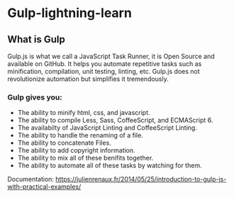 # Gulp-lightning-learn
## What is Gulp

 Gulp.js is what we call a JavaScript Task Runner, it is Open Source and available on GitHub. It helps you automate repetitive tasks such as minification, compilation, unit testing, linting, etc. Gulp.js does not revolutionize automation but simplifies it tremendously.
 
### Gulp gives you:
- The ability to minify html, css, and javascript.
- The ability to compile Less, Sass, CoffeeScript, and ECMAScript 6.
- The availabilty of JavaScript Linting and CoffeeScript Linting.
- The ability to handle the renaming of a file.
- The ability to concatenate Files.
- The ability to add copyright information.
- The ability to mix all of these benifits together.
- The ability to automate all of these tasks by watching for them.

 Documentation: https://julienrenaux.fr/2014/05/25/introduction-to-gulp-js-with-practical-examples/
